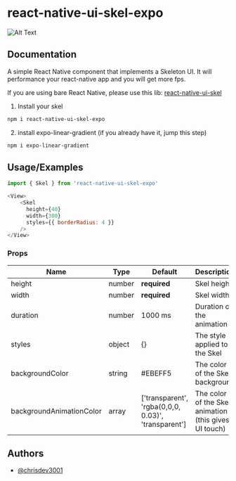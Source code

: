 
# react-native-ui-skel-expo

![Alt Text](https://firebasestorage.googleapis.com/v0/b/chrisdev3001-2.appspot.com/o/skel-gif-example.gif?alt=media&token=09edb4ba-3e94-43e8-881c-9af02da7bf52)

## Documentation
A simple React Native component that implements a Skeleton UI.
It will performance your react-native app and you will get more fps.

If you are using bare React Native, please use this lib:
[react-native-ui-skel](https://www.npmjs.com/package/react-native-ui-skel)

1. Install your skel

```bash
npm i react-native-ui-skel-expo
```

2. install expo-linear-gradient (if you already have it, jump this step)

```bash
npm i expo-linear-gradient
```

## Usage/Examples

```javascript
import { Skel } from 'react-native-ui-skel-expo'

<View>
    <Skel 
      height={40} 
      width={300}
      styles={{ borderRadius: 4 }}
    />
</View>
```




### Props

| Name               | Type             | Default                 | Description                                                                                                                       |
| ------------------ | ---------------- | ----------------------- | --------------------------------------------------------------------------------------------------------------------------------- |
| height          | number             | **required**            | Skel height                                                                                |
| width          | number             | **required**            | Skel width                                                                                            |
| duration           | number           | 1000 ms                 | Duration of the animation                                                                                                |
| styles     | object           | {}                 | The style applied to the Skel                                                                                    |
| backgroundColor             | string           | #EBEFF5 | The color of the Skel background                                                                                                      |
| backgroundAnimationColor     | array           | ['transparent', 'rgba(0,0,0, 0.03)', 'transparent']               | The color of the Skel animation (this gives UI touch)



## Authors

- [@chrisdev3001](https://www.github.com/chrisdev3001)
